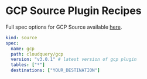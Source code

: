 # GCP Source Plugin Recipes

Full spec options for GCP Source available [here](https://github.com/cloudquery/cloudquery/blob/main/plugins/source/gcp/docs/configuration.md).

```yaml
kind: source
spec:
  name: gcp
  path: cloudquery/gcp
  version: "v3.0.1" # latest version of gcp plugin
  tables: ["*"]
  destinations: ["YOUR_DESTINATION"]
```
